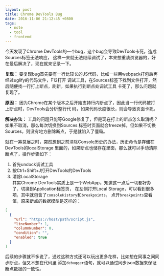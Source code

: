 ```yaml
---
layout: post
title: Chrome DevTools Bug
date: 2016-11-06 21:12:45 +0800
tags:
  - note
  - tool
  - frontend
---
```


今天发现了Chrome DevTools的一个bug，这个bug会导致DevTools卡死，造成Sources标签无法响应，
这样一来就无法继续调试了，本来想重装浏览器的，好在最后解决了，现在就来记录一下。

**复现：**
要复现bug首先要有一行比较长的JS代码，比如一些用webpack打包后再经过uglify的代码文件，F12打开
调试工具，在Sources标签下找到文件打开，然后随便找一行打上断点，刷新，如果执行到断点处调试工具
卡死了，那么问题就复现了。

**原因：**
因为Chrome在某个版本之后开始支持行内断点了，因此当一行代码被打上断点时，DevTools会分析整行代
码，如果代码长度很长，则会导致页面卡死。

**解决办法：**
工具的问题只能等Google修复了，但是现在打上的断点怎么取消呢？如果不取消，那么每次切换到Sources
标签时页面就会freeze掉，但如果不切换Sources，则没有地方删除断点，于是就陷入了僵局。

就在一筹莫展之时，突然想到之前清除Console历史的办法，历史命令是存储在DevTools的localStorage
里面的，如果断点也储存在里面，那么就可以手动清除断点了，操作步骤如下：

1. 首先undock调试工具
2. 按Ctrl+Shift+J打开DevTools的DevTools
3. 清除LocalStorage  
其实Chrome DevTools实质上是一个WebApp，知道这一点后一切都好办了，切换到Application标签页，
在左侧打开Local Storage，可以看到很多项，其中就包含了`consoleHistory`和`breakpoints`，
点开`breakpoints`查看值，原来断点的数据模型是这样的：

```json
[
  {
    "url": "https://host/path/script.js",
    "lineNumber": 1,
    "columnNumber": 0,
    "condition": "",
    "enabled": true
  }
]
```

后续的步骤就不多说了，通过这种方式还可以玩出更多花样，比如想在同事之间同步断点，但又不想在代码里
添加`debugger`语句，就可以通过同步json数据来保证断点数据的一致性。
